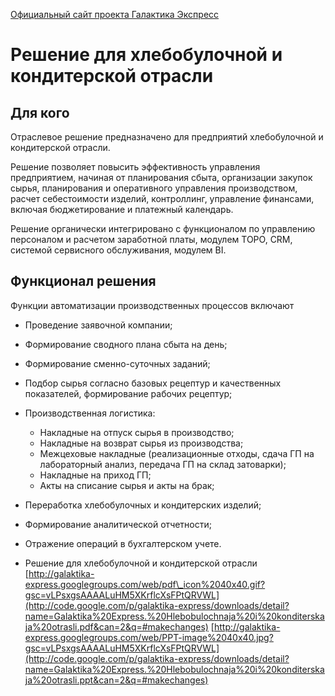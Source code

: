 [Официальный сайт проекта Галактика Экспресс](http://galaktika-express.ru/)


# Решение для хлебобулочной и кондитерской  отрасли #

## Для кого ##

Отраслевое решение предназначено для предприятий хлебобулочной и кондитерской  отрасли.

Решение позволяет повысить эффективность управления предприятием, начиная от планирования сбыта, организации закупок сырья, планирования и оперативного управления производством, расчет себестоимости изделий, контроллинг, управление финансами, включая бюджетирование и платежный календарь.

Решение органически интегрировано с функционалом по управлению персоналом и расчетом заработной платы, модулем ТОРО, CRM, системой сервисного обслуживания, модулем BI.

## Функционал решения ##

Функции автоматизации производственных процессов включают

  * Проведение заявочной компании;
  * Формирование сводного плана сбыта на день;
  * Формирование сменно-суточных заданий;
  * Подбор сырья согласно базовых рецептур и качественных показателей, формирование рабочих рецептур;
  * Производственная логистика:
    * Накладные на отпуск сырья в производство;
    * Накладные на возврат сырья из производства;
    * Межцеховые накладные (реализационные отходы, сдача ГП на лабораторный анализ, передача ГП на склад затоварки);
    * Накладные на приход ГП;
    * Акты на списание сырья и акты на брак;
  * Переработка хлебобулочных и кондитерских изделий;
  * Формирование аналитической отчетности;
  * Отражение операций в бухгалтерском учете.

  * Решение для хлебобулочной и кондитерской отрасли [http://galaktika-express.googlegroups.com/web/pdf\_icon%2040x40.gif?gsc=vLPsxgsAAAALuHM5XKrflcXsFPtQRVWL](http://code.google.com/p/galaktika-express/downloads/detail?name=Galaktika%20Express.%20Hlebobulochnaja%20i%20konditerskaja%20otrasli.pdf&can=2&q=#makechanges) [http://galaktika-express.googlegroups.com/web/PPT-image%2040x40.jpg?gsc=vLPsxgsAAAALuHM5XKrflcXsFPtQRVWL](http://code.google.com/p/galaktika-express/downloads/detail?name=Galaktika%20Express.%20Hlebobulochnaja%20i%20konditerskaja%20otrasli.ppt&can=2&q=#makechanges)